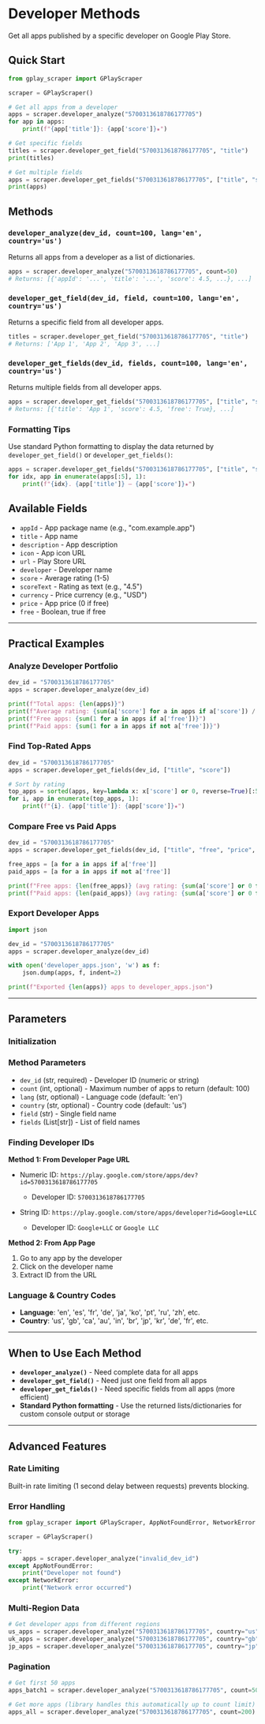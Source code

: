 # Developer Methods

Get all apps published by a specific developer on Google Play Store.

## Quick Start

```python
from gplay_scraper import GPlayScraper

scraper = GPlayScraper()

# Get all apps from a developer
apps = scraper.developer_analyze("5700313618786177705")
for app in apps:
    print(f"{app['title']}: {app['score']}★")

# Get specific fields
titles = scraper.developer_get_field("5700313618786177705", "title")
print(titles)

# Get multiple fields
apps = scraper.developer_get_fields("5700313618786177705", ["title", "score", "free"])
print(apps)
```

## Methods

### `developer_analyze(dev_id, count=100, lang='en', country='us')`
Returns all apps from a developer as a list of dictionaries.

```python
apps = scraper.developer_analyze("5700313618786177705", count=50)
# Returns: [{'appId': '...', 'title': '...', 'score': 4.5, ...}, ...]
```

### `developer_get_field(dev_id, field, count=100, lang='en', country='us')`
Returns a specific field from all developer apps.

```python
titles = scraper.developer_get_field("5700313618786177705", "title")
# Returns: ['App 1', 'App 2', 'App 3', ...]
```

### `developer_get_fields(dev_id, fields, count=100, lang='en', country='us')`
Returns multiple fields from all developer apps.

```python
apps = scraper.developer_get_fields("5700313618786177705", ["title", "score", "free"])
# Returns: [{'title': 'App 1', 'score': 4.5, 'free': True}, ...]
```

### Formatting Tips

Use standard Python formatting to display the data returned by `developer_get_field()` or `developer_get_fields()`:

```python
apps = scraper.developer_get_fields("5700313618786177705", ["title", "score"])
for idx, app in enumerate(apps[:5], 1):
    print(f"{idx}. {app['title']} — {app['score']}★")
```

## Available Fields

- `appId` - App package name (e.g., "com.example.app")
- `title` - App name
- `description` - App description
- `icon` - App icon URL
- `url` - Play Store URL
- `developer` - Developer name
- `score` - Average rating (1-5)
- `scoreText` - Rating as text (e.g., "4.5")
- `currency` - Price currency (e.g., "USD")
- `price` - App price (0 if free)
- `free` - Boolean, true if free

---

## Practical Examples

### Analyze Developer Portfolio
```python
dev_id = "5700313618786177705"
apps = scraper.developer_analyze(dev_id)

print(f"Total apps: {len(apps)}")
print(f"Average rating: {sum(a['score'] for a in apps if a['score']) / len(apps):.2f}")
print(f"Free apps: {sum(1 for a in apps if a['free'])}")
print(f"Paid apps: {sum(1 for a in apps if not a['free'])}")
```

### Find Top-Rated Apps
```python
dev_id = "5700313618786177705"
apps = scraper.developer_get_fields(dev_id, ["title", "score"])

# Sort by rating
top_apps = sorted(apps, key=lambda x: x['score'] or 0, reverse=True)[:5]
for i, app in enumerate(top_apps, 1):
    print(f"{i}. {app['title']}: {app['score']}★")
```

### Compare Free vs Paid Apps
```python
dev_id = "5700313618786177705"
apps = scraper.developer_get_fields(dev_id, ["title", "free", "price", "score"])

free_apps = [a for a in apps if a['free']]
paid_apps = [a for a in apps if not a['free']]

print(f"Free apps: {len(free_apps)} (avg rating: {sum(a['score'] or 0 for a in free_apps)/len(free_apps):.2f})")
print(f"Paid apps: {len(paid_apps)} (avg rating: {sum(a['score'] or 0 for a in paid_apps)/len(paid_apps):.2f})")
```

### Export Developer Apps
```python
import json

dev_id = "5700313618786177705"
apps = scraper.developer_analyze(dev_id)

with open('developer_apps.json', 'w') as f:
    json.dump(apps, f, indent=2)

print(f"Exported {len(apps)} apps to developer_apps.json")
```

---

## Parameters

### Initialization

### Method Parameters
- `dev_id` (str, required) - Developer ID (numeric or string)
- `count` (int, optional) - Maximum number of apps to return (default: 100)
- `lang` (str, optional) - Language code (default: 'en')
- `country` (str, optional) - Country code (default: 'us')
- `field` (str) - Single field name
- `fields` (List[str]) - List of field names

### Finding Developer IDs

**Method 1: From Developer Page URL**
- Numeric ID: `https://play.google.com/store/apps/dev?id=5700313618786177705`
  - Developer ID: `5700313618786177705`

- String ID: `https://play.google.com/store/apps/developer?id=Google+LLC`
  - Developer ID: `Google+LLC` or `Google LLC`

**Method 2: From App Page**
1. Go to any app by the developer
2. Click on the developer name
3. Extract ID from the URL

### Language & Country Codes
- **Language**: 'en', 'es', 'fr', 'de', 'ja', 'ko', 'pt', 'ru', 'zh', etc.
- **Country**: 'us', 'gb', 'ca', 'au', 'in', 'br', 'jp', 'kr', 'de', 'fr', etc.

---

## When to Use Each Method

- **`developer_analyze()`** - Need complete data for all apps
- **`developer_get_field()`** - Need just one field from all apps
- **`developer_get_fields()`** - Need specific fields from all apps (more efficient)
- **Standard Python formatting** - Use the returned lists/dictionaries for custom console output or storage

---

## Advanced Features

### Rate Limiting
Built-in rate limiting (1 second delay between requests) prevents blocking.

### Error Handling
```python
from gplay_scraper import GPlayScraper, AppNotFoundError, NetworkError

scraper = GPlayScraper()

try:
    apps = scraper.developer_analyze("invalid_dev_id")
except AppNotFoundError:
    print("Developer not found")
except NetworkError:
    print("Network error occurred")
```

### Multi-Region Data
```python
# Get developer apps from different regions
us_apps = scraper.developer_analyze("5700313618786177705", country="us")
uk_apps = scraper.developer_analyze("5700313618786177705", country="gb")
jp_apps = scraper.developer_analyze("5700313618786177705", country="jp", lang="ja")
```

### Pagination
```python
# Get first 50 apps
apps_batch1 = scraper.developer_analyze("5700313618786177705", count=50)

# Get more apps (library handles this automatically up to count limit)
apps_all = scraper.developer_analyze("5700313618786177705", count=200)
```

